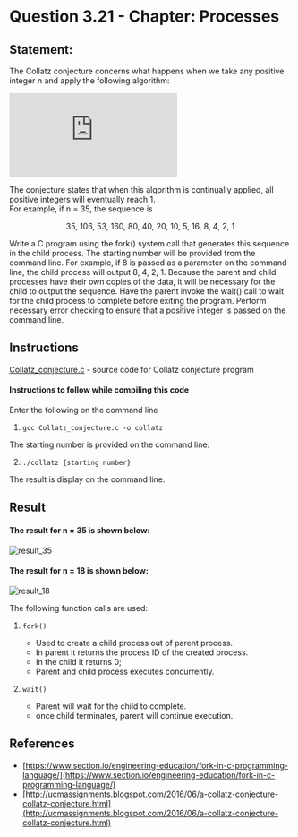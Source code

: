 # Question 3.21 - Chapter: Processes
## Statement:
The Collatz conjecture concerns what happens when we take any positive integer n and apply the following algorithm:

![](https://latex.codecogs.com/gif.latex?n%20%3D%20%5Cleft%5C%7B%20%5Cbegin%7Barray%7D%7Brcl%7D%20%7B%5Cfrac%7Bn%7D%7B2%7D%7D%20%5C%2C%2C%26%20%5Cmbox%7Bif%20n%20is%20even%7D%20%5C%5C%203%20%5Ctimes%20n%20&plus;%201%20%5C%2C%2C%26%20%5Cmbox%7Bif%20n%20is%20odd%7D%20%5Cend%7Barray%7D%5Cright.)

<p>The conjecture states that when this algorithm is continually applied,
all positive integers will eventually reach 1.<br> For example, if n = 35, the
sequence is<p>
<p align="center">35, 106, 53, 160, 80, 40, 20, 10, 5, 16, 8, 4, 2, 1<p>
<p>Write a C program using the fork() system call that generates this sequence in the child process. The starting number will be provided 
from the command line. For example, if 8 is passed as a parameter on the command line, the child process will output 8, 4, 2, 1. Because the
parent and child processes have their own copies of the data, it will be necessary for the child to output the sequence. Have the parent invoke
the wait() call to wait for the child process to complete before exiting the program. Perform necessary error checking to ensure that a positive
integer is passed on the command line.<p>
  
## Instructions
[Collatz_conjecture.c](https://github.com/RoystonDsouza42/CS252/blob/main/Question%203.21/Collatz_conjecture.c) - source code for Collatz conjecture program
  
#### Instructions to follow while compiling this code
Enter the following on the command line<br>
1. ``` gcc Collatz_conjecture.c -o collatz ```
  
The starting number is provided on the command line:<br> 
  
2. ``` ./collatz {starting number} ```

The result is display on the command line.
  
## Result
#### The result for n = 35 is shown below:<br>
  
![result_35](https://user-images.githubusercontent.com/93470434/142906244-be28097a-d1e2-4c24-870b-2a718ea23a3b.png)

#### The result for n = 18 is shown below:<br>
  
![result_18](https://user-images.githubusercontent.com/93470434/142906278-62484ea0-f656-4245-b654-9fba2b4a33fc.png)

The following function calls are used:
1.  ``` fork() ```
    * Used to create a child process out of parent process.
    * In parent it returns the process ID of the created process.
    * In the child it returns 0; 
    * Parent and child process executes concurrently.
  
2. ``` wait() ```
    * Parent will wait for the child to complete.
    * once child terminates, parent will continue execution.
    
   
## References
  * [https://www.section.io/engineering-education/fork-in-c-programming-language/](https://www.section.io/engineering-education/fork-in-c-programming-language/)
  * [http://ucmassignments.blogspot.com/2016/06/a-collatz-conjecture-collatz-conjecture.html](http://ucmassignments.blogspot.com/2016/06/a-collatz-conjecture-collatz-conjecture.html)
  

  
